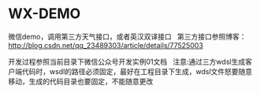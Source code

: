 # WX-DEMO
微信demo，调用第三方天气接口，或者英汉双译接口
 
 第三方接口参照博客：
 http://blog.csdn.net/qq_23489303/article/details/77525003
 
开发过程参照当前目录下微信公众号开发实例01文档
 
注意:通过三方wdsl生成客户端代码时，wsdl的路径必须固定，最好在工程目录下生成，wdsl文件怒要随意移动，生成的代码目录也要固定，不能随意更改
 
